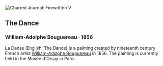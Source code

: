 <div class="artwork-of-the-day">
  <div class="container">
    <div class="img-wrapper">
      <img
        src="https://uploads3.wikiart.org/images/william-adolphe-bouguereau/the-dance-1856.jpg!Large.jpg"
        alt="Charred Journal: Firewritten V" />
    </div>
    <div class="artwork-detail">
      <div class="artwork-origin"> 
        <h2 class="artwork-name">The Dance</h2>
        <h3 class="artist">
          William-Adolphe Bouguereau
                    ·  1856
        </h3>
      </div>
      <p class="description">
        <span class="artwork-description-text ng-binding" ng-bind-html="viewModel.ArtworkOfTheDay.Description | unsafe">La Danse (English: The Dance) is a painting created by nineteenth century French artist <a target="_blank" href="/en/william-adolphe-bouguereau">William-Adolphe Bouguereau</a> in 1856. The painting is currently held in the Musée d'Orsay in Paris.</span>
                        <div class="text-shadow-container ng-hide" ng-show="showShadow"></div>
      </p>
    </div>
  </div>

</div>
